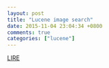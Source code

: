 ```yaml
---
layout: post
title: "Lucene image search"
date: 2015-11-04 23:04:34 +0800
comments: true
categories: ["lucene"]
---
```



<!-- more -->


[LIRE]

[LIRE]:http://www.lire-project.net/